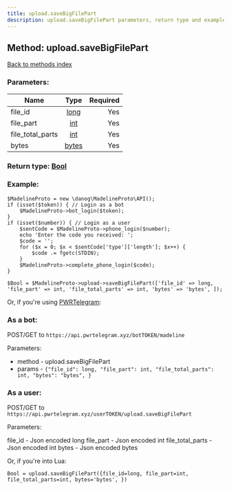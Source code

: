 ```yaml
---
title: upload.saveBigFilePart
description: upload.saveBigFilePart parameters, return type and example
---
```

## Method: upload.saveBigFilePart  
[Back to methods index](index.md)


### Parameters:

| Name     |    Type       | Required |
|----------|:-------------:|---------:|
|file\_id|[long](../types/long.md) | Yes|
|file\_part|[int](../types/int.md) | Yes|
|file\_total\_parts|[int](../types/int.md) | Yes|
|bytes|[bytes](../types/bytes.md) | Yes|


### Return type: [Bool](../types/Bool.md)

### Example:


```
$MadelineProto = new \danog\MadelineProto\API();
if (isset($token)) { // Login as a bot
    $MadelineProto->bot_login($token);
}
if (isset($number)) { // Login as a user
    $sentCode = $MadelineProto->phone_login($number);
    echo 'Enter the code you received: ';
    $code = '';
    for ($x = 0; $x < $sentCode['type']['length']; $x++) {
        $code .= fgetc(STDIN);
    }
    $MadelineProto->complete_phone_login($code);
}

$Bool = $MadelineProto->upload->saveBigFilePart(['file_id' => long, 'file_part' => int, 'file_total_parts' => int, 'bytes' => 'bytes', ]);
```

Or, if you're using [PWRTelegram](https://pwrtelegram.xyz):

### As a bot:

POST/GET to `https://api.pwrtelegram.xyz/botTOKEN/madeline`

Parameters:

* method - upload.saveBigFilePart
* params - `{"file_id": long, "file_part": int, "file_total_parts": int, "bytes": "bytes", }`



### As a user:

POST/GET to `https://api.pwrtelegram.xyz/userTOKEN/upload.saveBigFilePart`

Parameters:

file_id - Json encoded long
file_part - Json encoded int
file_total_parts - Json encoded int
bytes - Json encoded bytes



Or, if you're into Lua:

```
Bool = upload.saveBigFilePart({file_id=long, file_part=int, file_total_parts=int, bytes='bytes', })
```

